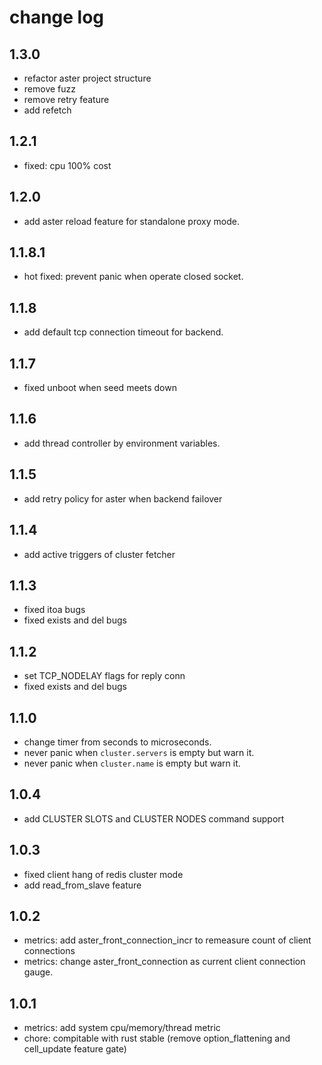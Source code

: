 
# change log

## 1.3.0

- refactor aster project structure
- remove fuzz
- remove retry feature
- add refetch 

## 1.2.1

- fixed: cpu 100% cost

## 1.2.0

- add aster reload feature for standalone proxy mode.

## 1.1.8.1

- hot fixed: prevent panic when operate closed socket.

## 1.1.8

- add default tcp connection timeout for backend.

## 1.1.7

- fixed unboot when seed meets down

## 1.1.6

- add thread controller by environment variables.

## 1.1.5

- add retry policy for aster when backend failover

## 1.1.4

- add active triggers of cluster fetcher

## 1.1.3

- fixed itoa bugs
- fixed exists and del bugs

## 1.1.2

- set TCP_NODELAY flags for reply conn
- fixed exists and del bugs

## 1.1.0

- change timer from seconds to microseconds.
- never panic when `cluster.servers` is empty but warn it.
- never panic when `cluster.name` is empty but warn it.

## 1.0.4

- add CLUSTER SLOTS and CLUSTER NODES command support

## 1.0.3

- fixed client hang of redis cluster mode
- add read_from_slave feature

## 1.0.2

- metrics: add aster_front_connection_incr to remeasure count of client connections
- metrics: change aster_front_connection as current client connection gauge.

## 1.0.1

- metrics: add system cpu/memory/thread metric
- chore: compitable with rust stable (remove option_flattening and cell_update feature gate)
